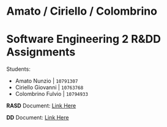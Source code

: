 # Amato / Ciriello / Colombrino
# Software Engineering 2 R&DD Assignments

Students:
- Amato Nunzio | `10791307`
- Ciriello Giovanni | `10763768`
- Colombrino Fulvio | `10794933`

**RASD** Document: [Link Here](https://docs.google.com/document/d/1wuazr93tqbfZ-SwfmJOvdIiCVPLdsg2YyDAO2zqdgqM/edit?usp=sharing)

**DD** Document: [Link Here](https://docs.google.com/document/d/1Erh30Pr1SpvZWBb3ogvF8eqjpPAGm8MFk9jYza0hDo8/edit?usp=sharing)

